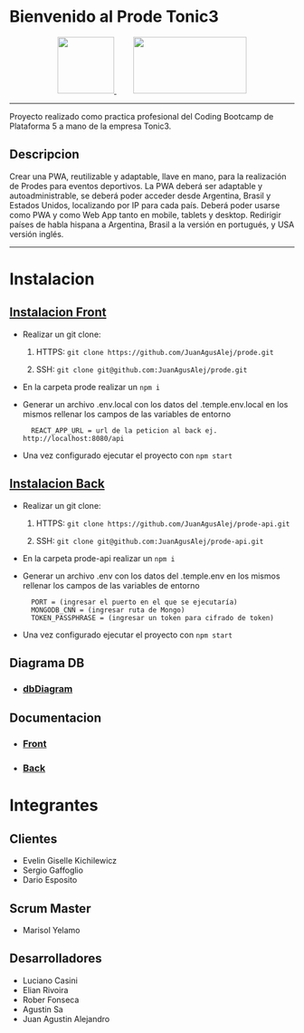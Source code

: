 # Bienvenido al Prode Tonic3

<div align="center">
<a href="https://tonic3.com/" style="margin-right: 30px" target="_blank">
    <img src="https://info.tonic3.com/hubfs/tonic3-logotype-color.png" width="100" height="100">
</a>
<a align="center" href="http://https://www.plataforma5.la/" target="_blank">
    <img src="https://www.plataforma5.la/static/media/P5Desktop.d1842dd2bff00677295cd7d28a29e60c.svg" width="200" height="100">
</a>
</div>

------------
Proyecto realizado como practica profesional del Coding Bootcamp de Plataforma 5 a mano de la empresa Tonic3.

## Descripcion
Crear una PWA, reutilizable y adaptable, llave en mano, para la realización de Prodes para eventos deportivos. 
La PWA deberá ser adaptable y autoadministrable, se deberá poder acceder desde Argentina, Brasil y Estados Unidos, localizando por IP para cada país. 
Deberá poder usarse como PWA y como Web App tanto en mobile, tablets y desktop. Redirigir países de habla hispana a Argentina, Brasil a la versión en portugués, y USA versión inglés. 

------------
# Instalacion

## <a href="https://github.com/JuanAgusAlej/prode" target="_blank"> Instalacion Front </a>

- Realizar un git clone:
	1. HTTPS: `git clone https://github.com/JuanAgusAlej/prode.git`

	2. SSH: `git clone git@github.com:JuanAgusAlej/prode.git`

- En la carpeta prode realizar un `npm i`
- Generar un archivo .env.local con los datos del .temple.env.local en los mismos rellenar los campos de las variables de entorno
		
        REACT_APP_URL = url de la peticion al back ej. http://localhost:8080/api

- Una vez configurado ejecutar el proyecto con `npm start`

## <a href="https://github.com/JuanAgusAlej/prode-api" target="_blank">Instalacion Back</a>
- Realizar un git clone:
	1. HTTPS: `git clone https://github.com/JuanAgusAlej/prode-api.git`

	2. SSH: `git clone git@github.com:JuanAgusAlej/prode-api.git`

- En la carpeta prode-api realizar un `npm i`
- Generar un archivo .env con los datos del .temple.env en los mismos rellenar los campos de las variables de entorno
		
		PORT = (ingresar el puerto en el que se ejecutaría)
		MONGODB_CNN = (ingresar ruta de Mongo)
		TOKEN_PASSPHRASE = (ingresar un token para cifrado de token)
		
- Una vez configurado ejecutar el proyecto con `npm start`

## Diagrama DB
- ### <a href="https://dbdiagram.io/d/6328db260911f91ba5e92378" target="_blank">dbDiagram<a/>
## Documentacion
- ### <a href="https://github.com/JuanAgusAlej/prode" target="_blank">Front</a>
- ###  <a href="https://github.com/JuanAgusAlej/prode-api" target="_blank">Back</a>


# Integrantes

## Clientes
- Evelin Giselle Kichilewicz
- Sergio Gaffoglio
- Dario Esposito

## Scrum Master
- Marisol Yelamo

## Desarrolladores
- Luciano Casini
- Elian Rivoira
- Rober Fonseca
- Agustin Sa 
- Juan Agustin Alejandro


